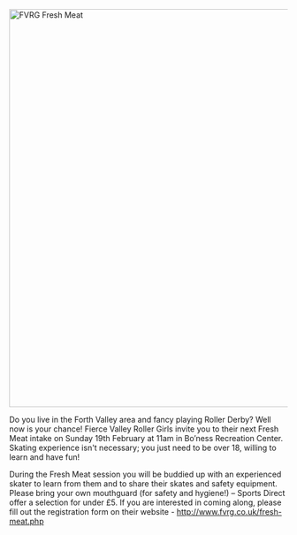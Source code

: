 <html><body><a href="http://scottishrollerderbyblog.com/2012/01/fvrg_freshmeatposter.jpg"><img class="aligncenter size-full wp-image-745" title="FVRG Fresh Meat" src="http://scottishrollerderbyblog.com/2012/01/fvrg_freshmeatposter.jpg" alt="FVRG Fresh Meat" width="509" height="720"></a>

Do you live in the Forth Valley area and fancy playing Roller Derby? Well now is your chance! Fierce Valley Roller Girls invite you to their next Fresh Meat intake on Sunday 19th February at 11am in Bo’ness Recreation Center. Skating experience isn't necessary; you just need to be over 18, willing to learn and have fun!

During the Fresh Meat session you will be buddied up with an experienced skater to learn from them and to share their skates and safety equipment. Please bring your own mouthguard (for safety and hygiene!) – Sports Direct offer a selection for under £5. If you are interested in coming along, please fill out the registration form on their website - <a title="Fresh Meat Registration Form" href="http://www.fvrg.co.uk/fresh-meat.php" target="_blank">http://www.fvrg.co.uk/fresh-meat.php</a></body></html>
